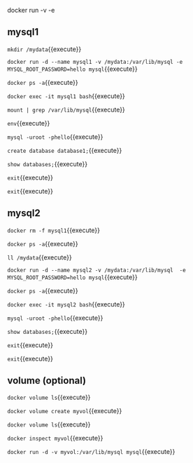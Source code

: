 docker run -v -e

## mysql1

`mkdir /mydata`{{execute}}

`docker run -d --name mysql1 -v /mydata:/var/lib/mysql -e MYSQL_ROOT_PASSWORD=hello mysql`{{execute}}

`docker ps -a`{{execute}}

`docker exec -it mysql1 bash`{{execute}}

`mount | grep /var/lib/mysql`{{execute}}

`env`{{execute}}

`mysql -uroot -phello`{{execute}}

`create database database1;`{{execute}}

`show databases;`{{execute}}

`exit`{{execute}}

`exit`{{execute}}


## mysql2

`docker rm -f mysql1`{{execute}}

`docker ps -a`{{execute}}

`ll /mydata`{{execute}}

`docker run -d --name mysql2 -v /mydata:/var/lib/mysql  -e MYSQL_ROOT_PASSWORD=hello mysql`{{execute}}

`docker ps -a`{{execute}}

`docker exec -it mysql2 bash`{{execute}}

`mysql -uroot -phello`{{execute}}

`show databases;`{{execute}}

`exit`{{execute}}

`exit`{{execute}}


## volume (optional)

`docker volume ls`{{execute}}

`docker volume create myvol`{{execute}}

`docker volume ls`{{execute}}

`docker inspect myvol`{{execute}}

`docker run -d -v myvol:/var/lib/mysql mysql`{{execute}}
